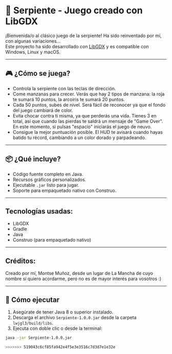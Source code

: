 
# 🐍 Serpiente - Juego creado con LibGDX

¡Bienvenida/o al clásico juego de la serpiente!
Ha sido reinventado por mí, con algunas variaciones...  
Este proyecto ha sido desarrollado con [LibGDX](https://libgdx.com/) y es compatible con Windows, Linux y macOS.

---

## 🎮 ¿Cómo se juega?

- Controla la serpiente con las teclas de dirección.
- Come manzanas para crecer. Verás que hay 2 tipos de manzana: la roja te sumará 10 puntos, la arcoiris te sumará 20 puntos.
- Cada 50 puntos, subes de nivel. Será fácil de reconocer ya que el fondo del juego cambiará de color.
- Evita chocar contra ti misma, ya que perderás una vida. Tienes 3 en total, así que cuando las pierdas te saldrá un mensaje de "Game Over". En este momento, si pulsas "espacio" iniciarás el juego de neuvo.
- Consigue la mejor puntuación posible. El HUD te avisará cuando hayas batido tu récord, cambiando a un color dorado y parpadeando.

---

## 📦 ¿Qué incluye?

- Código fuente completo en Java.
- Recursos gráficos personalizados.
- Ejecutable `.jar` listo para jugar.
- Soporte para empaquetado nativo con Construo.

---

## Tecnologías usadas:
- LibGDX
- Gradle
- Java
- Construo (para empaquetado nativo)

---

## Créditos:
Creado por mí, Montse Muñoz, desde un lugar de La Mancha de cuyo nombre sí quiero acordarme, pero no es de mayor interés para vosotros :)

--- 

## 🚀 Cómo ejecutar

1. Asegúrate de tener Java 8 o superior instalado.
2. Descarga el archivo `Serpiente-1.0.0.jar` desde la carpeta `lwjgl3/build/libs`.
3. Ejecuta con doble clic o desde la terminal:

```bash
java -jar Serpiente-1.0.0.jar

>>>>>>> 519043c6cf85fa942e4f5e3e3516c7d3d7e1e32e
